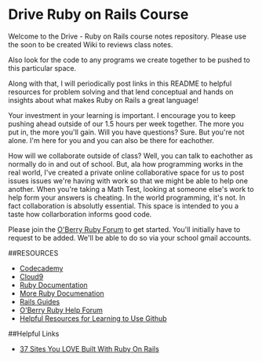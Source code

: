 # Drive Ruby on Rails Course

Welcome to the Drive - Ruby on Rails course notes repository. Please use the soon to be created Wiki to reviews class notes. 

Also look for the code to any programs we create together to be pushed to this particular space. 

Along with that, I will periodically post links in this README to helpful resources for problem solving and that lend conceptual and hands on insights about what makes Ruby on Rails a great language!

Your investment in your learning is important. I encourage you to keep pushing ahead outside of our 1.5 hours per week together. The more you put in, the more you'll gain. Will you have questions? Sure. But you're not alone. I'm here for you and you can also be there for eachother. 

How will we collaborate outside of class? Well, you can talk to eachother as normally do in and out of school. But, ala how programming works in the real world, I've created a private online collaborative space for us to post issues issues we're having with work so that we might be able to help one another. When you're taking a Math Test, looking at someone else's work to help form your answers is cheating. In the world programming, it's not. In fact collaboration is absolutly essential. This space is intended to you a taste how collarboration informs good code. 

Please join the [O'Berry Ruby Forum](https://groups.google.com/forum/#!forum/oberryruby) to get started. You'll initially have to request to be added. We'll be able to do so via your school gmail accounts. 


##RESOURCES
* [Codecademy](https://www.codecademy.com/)
* [Cloud9](https://c9.io/)
* [Ruby Documentation](https://www.ruby-lang.org/en/)
* [More Ruby Documenation](http://ruby-doc.org/)
* [Rails Guides](http://guides.rubyonrails.org/)
* [O'Berry Ruby Help Forum](https://groups.google.com/forum/#!forum/oberryruby)
* [Helpful Resources for Learning to Use Github](https://help.github.com/articles/good-resources-for-learning-git-and-github/)


##Helpful Links
* [37 Sites You LOVE Built With Ruby On Rails](http://skillcrush.com/2015/02/02/37-rails-sites/)

